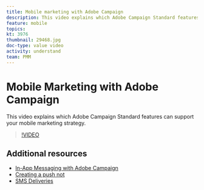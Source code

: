 ```yaml
---
title: Mobile marketing with Adobe Campaign
description: This video explains which Adobe Campaign Standard features can support your mobile marketing strategy.
feature: mobile
topics: 
kt: 3976
thumbnail: 29468.jpg
doc-type: value video
activity: understand
team: PMM
---
```


# Mobile Marketing with Adobe Campaign

This video explains which Adobe Campaign Standard features can support your mobile marketing strategy.

>[!VIDEO](https://video.tv.adobe.com/v/29468?quality=12)

## Additional resources

* [In-App Messaging with Adobe Campaign](/help/communication-channels/mobile/in-app/in-app-message-overview.md)
* [Creating a push not](/help/communication-channels/mobile/push-notifications/creating-a-push-notification.md)
* [SMS Deliveries](/help/communication-channels/mobile/sms/sms-delivery.md)
